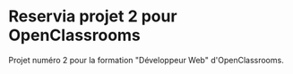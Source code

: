 # Reservia projet 2 pour OpenClassrooms

Projet numéro 2 pour la formation "Développeur Web" d'OpenClassrooms.